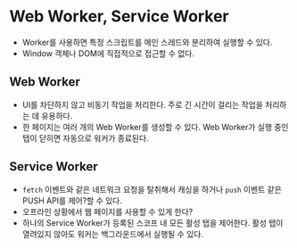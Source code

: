 # Web Worker, Service Worker

- Worker를 사용하면 특정 스크립트를 메인 스레드와 분리하여 실행할 수 있다.
- Window 객체나 DOM에 직접적으로 접근할 수 없다.

## Web Worker

- UI를 차단하지 않고 비동기 작업을 처리한다. 주로 긴 시간이 걸리는 작업을 처리하는 데 유용하다.
- 한 페이지는 여러 개의 Web Worker를 생성할 수 있다. Web Worker가 실행 중인 탭이 닫히면 자동으로 워커가 종료된다.

## Service Worker

- `fetch` 이벤트와 같은 네트워크 요청을 탈취해서 캐싱을 하거나 `push` 이벤트 같은 PUSH API를 제어?할 수 있다.
- 오프라인 상황에서 웹 페이지를 사용할 수 있게 한다?
- 하나의 Service Worker가 등록된 스코프 내 모든 활성 탭을 제어한다. 활성 탭이 열려있지 않아도 워커는 백그라운드에서 실행될 수 있다.

